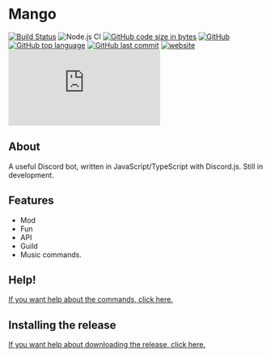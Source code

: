 # Mango 
[![Build Status](https://travis-ci.com/Ma15fo43/Mango.svg?branch=master)](https://travis-ci.com/Ma15fo43/Mango)
![Node.js CI](https://github.com/Ma15fo43/Mango/workflows/Node.js%20CI/badge.svg)
[![GitHub code size in bytes](https://img.shields.io/github/languages/code-size/Ma15fo43/Mango)](https://github.com/Ma15fo43/Mango/tree/master/src)
[![GitHub](https://img.shields.io/github/license/Ma15fo43/Mango)](https://github.com/Ma15fo43/Mango/blob/master/LICENSE)
[![GitHub top language](https://img.shields.io/github/languages/top/Ma15fo43/Mango)](https://github.com/Ma15fo43/Mango/search?l=typescript)
[![GitHub last commit](https://img.shields.io/github/last-commit/Ma15fo43/Mango)](https://github.com/Ma15fo43/Mango/commit/master) 
[![website](https://img.shields.io/website.svg?url=https%3A%2F%2Fwww.mazz.ml%2Findex.html)](https://mazz.ml/Pages/Mango/index.html)
[![npm](https://img.shields.io/npm/v/discord.js)](https://www.npmjs.com/package/discord.js?source=post_page-----7b5fe27cb6fa----------------------) 

## About
A useful Discord bot, written in JavaScript/TypeScript with Discord.js. Still in development.

## Features
- Mod
- Fun
- API
- Guild
- Music commands.

## Help! 
[If you want help about the commands, click here.](https://github.com/Ma15fo43/Mango/wiki/Commands!)

## Installing the release
[If you want help about downloading the release, click here.](https://github.com/Ma15fo43/Mango/wiki/Release)
